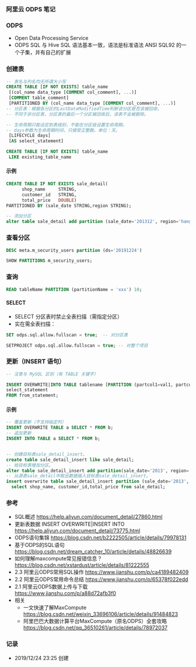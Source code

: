 ### 阿里云 ODPS 笔记

### ODPS
- Open Data Processing Service
- ODPS SQL 与 Hive SQL 语法基本一致，语法是标准语法 ANSI SQL92 的一个子集，并有自己的扩展

### 创建表

```sql
-- 表名与列名均无所谓大小写
CREATE TABLE [IF NOT EXISTS] table_name
 [(col_name data_type [COMMENT col_comment], ...)]
 [COMMENT table_comment]
 [PARTITIONED BY (col_name data_type [COMMENT col_comment], ...)]
-- 分区表：根据各分区的LastDataModifiedTime判断该分区是否该被回收。
-- 不同于非分区表，分区表的最后一个分区被回收后，该表不会被删除。

-- 生命周期只能设定到表级别，不能在分区级设置生命周期。
-- days参数为生命周期时间，只接受正整数。单位：天。
 [LIFECYCLE days]
 [AS select_statement]

CREATE TABLE [IF NOT EXISTS] table_name
 LIKE existing_table_name
```

#### 示例

```sql
CREATE TABLE IF NOT EXISTS sale_detail(
      shop_name     STRING,
      customer_id   STRING,
      total_price   DOUBLE)
PARTITIONED BY (sale_date STRING,region STRING);

-- 添加分区
alter table sale_detail add partition (sale_date='201312', region='hangzhou');
```


### 查看分区

```sql
DESC meta.m_security_users partition (ds='20191224')

SHOW PARTITIONS m_security_users;
```
### 查询

```sql
READ tableName PARTITION (partitionName = 'xxx') 10;
```

#### SELECT
- SELECT 分区表时禁止全表扫描（需指定分区）
- 实在需全表扫描：

```sql
SET odps.sql.allow.fullscan = true;  -- 对分区表

SETPROJECT odps.sql.allow.fullscan = true; -- 对整个项目
```


### 更新（INSERT 语句）

```sql
-- 注意与 MySQL 区别（有 TABLE 关键字）

INSERT OVERWRITE|INTO TABLE tablename [PARTITION (partcol1=val1, partcol2=val2 ...)] [(col1,col2 ...)]
select_statement
FROM from_statement;
```

#### 示例

```sql
-- 覆盖更新（不支持指定列）
INSERT OVERWRITE TABLE a SELECT * FROM b;
-- 追加更新
INSERT INTO TABLE a SELECT * FROM b;


-- 创建目标表sale_detail_insert。
create table sale_detail_insert like sale_detail;
-- 给目标表增加分区。
alter table sale_detail_insert add partition(sale_date='2013', region='china');
-- 从源表sale_detail中取出数据插入目标表sale_detail_insert。
insert overwrite table sale_detail_insert partition (sale_date='2013', region='china')
  select shop_name, customer_id,total_price from sale_detail;
```

### 参考

- SQL概述 https://help.aliyun.com/document_detail/27860.html
- 更新表数据 INSERT OVERWRITE|INSERT INTO  https://help.aliyun.com/document_detail/73775.html
- ODPS语句集锦 https://blog.csdn.net/b2222505/article/details/79978131
- 基于ODPS的SQL语句 https://blog.csdn.net/dream_catcher_10/article/details/48826639
- 如何理解maxcompute常见报错信息？https://blog.csdn.net/xstardust/article/details/81222555
- 2.3 阿里云ODPS常用SQL操作 https://www.jianshu.com/p/ca4189482409
- 2.2 阿里云ODPS常用命令总结 https://www.jianshu.com/p/65378f022edd
- 2.1 阿里云ODPS数据上传与下载 https://www.jianshu.com/p/a88d72afb3f0
- 相关
  + 一文快速了解MaxCompute
 https://blog.csdn.net/weixin_33696106/article/details/91484823
  + 阿里巴巴大数据计算平台MaxCompute（原名ODPS）全套攻略 https://blog.csdn.net/qq_36510261/article/details/78972037
### 记录

- 2019/12/24 23:25 创建

